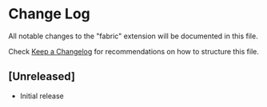 # Change Log

All notable changes to the "fabric" extension will be documented in this file.

Check [Keep a Changelog](http://keepachangelog.com/) for recommendations on how to structure this file.

## [Unreleased]

- Initial release
